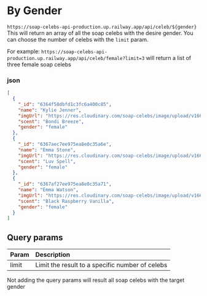 # By Gender

`https://soap-celebs-api-production.up.railway.app/api/celeb/${gender}`
This will return an array of all the soap celebs with the desire gender. You can choose the number of celebs with the `limit` param.

For example: `https://soap-celebs-api-production.up.railway.app/api/celeb/female?limit=3` will return a list of three female soap celebs

### json

```json
[
  {
    "_id": "6364f58dbfd1c3fc6a400c85",
    "name": "Kylie Jenner",
    "imgUrl": "https://res.cloudinary.com/soap-celebs/image/upload/v1667480275/ce8ae1ktn9bom7np7ylu.png",
    "scent": "Bondi Breeze",
    "gender": "female"
  },
  {
    "_id": "6367aec7ee975ea8e0c35a6e",
    "name": "Emma Stone",
    "imgUrl": "https://res.cloudinary.com/soap-celebs/image/upload/v1667561750/kn8hegdqvufuwhl98jpn.png",
    "scent": "Luv Spell",
    "gender": "female"
  },
  {
    "_id": "6367af27ee975ea8e0c35a71",
    "name": "Emma Watson",
    "imgUrl": "https://res.cloudinary.com/soap-celebs/image/upload/v1667561340/ujuunetoxskjvfiyscec.png",
    "scent": "Black Raspberry Vanilla",
    "gender": "female"
  }
]
```

## Query params

| Param | Description                                     |
| :---- | :---------------------------------------------- |
| limit | Limit the result to a specific number of celebs |

Not adding the query params will result all soap celebs with the target gender
